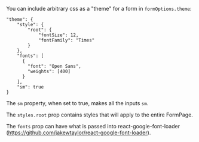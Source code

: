You can include arbitrary css as a "theme" for a form in `formOptions.theme`:

```
"theme": {
    "style": {
        "root": {
            "fontSize": 12,
            "fontFamily": "Times"
        }
    },
    "fonts": [
      {
        "font": "Open Sans",
        "weights": [400]
      }
    ],
    "sm": true
}
```

The `sm` property, when set to true, makes all the inputs `sm`.

The `styles.root` prop contains styles that will apply to the entire FormPage.

The `fonts` prop can have what is passed into react-google-font-loader (https://github.com/jakewtaylor/react-google-font-loader).